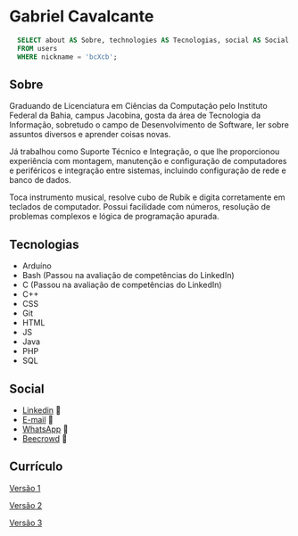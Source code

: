 # Gabriel Cavalcante

~~~sql
  SELECT about AS Sobre, technologies AS Tecnologias, social AS Social
  FROM users
  WHERE nickname = 'bcXcb';
~~~

## Sobre

Graduando de Licenciatura em Ciências da Computação pelo Instituto Federal da Bahia, campus Jacobina, gosta da área de Tecnologia da Informação, sobretudo o campo de Desenvolvimento de Software, ler sobre assuntos diversos e aprender coisas novas.

Já trabalhou como Suporte Técnico e Integração, o que lhe proporcionou experiência com montagem, manutenção e configuração de computadores e periféricos e integração entre sistemas, incluindo configuração de rede e banco de dados.

Toca instrumento musical, resolve cubo de Rubik e digita corretamente em teclados de computador. Possui facilidade com números, resolução de problemas complexos e lógica de programação apurada.

## Tecnologias
* Arduíno
* Bash (Passou na avaliação de competências do LinkedIn)
* C (Passou na avaliação de competências do LinkedIn)
* C++
* CSS
* Git
* HTML
* JS
* Java
* PHP
* SQL

## Social
* [Linkedin](https://www.linkedin.com/in/gabriel-cavalcante-225076242) :link:
* [E-mail](mailto:gabriel.lcifba@gmail.com) :link:
* [WhatsApp](http://wa.me/5574981343313) :link:
* [Beecrowd](https://www.beecrowd.com.br/judge/pt/profile/853225) :link:

## Currículo
[Versão 1](https://github.com/bcXcb/bcXcb/files/11826854/Gabriel.Cavalcante.pdf)

[Versão 2](https://github.com/bcXcb/bcXcb/files/11826855/Gabriel.Cavalcante.2.pdf)

[Versão 3](https://github.com/bcXcb/bcXcb/files/11826856/Gabriel.Cavalcante.3.pdf)
